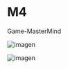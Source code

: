 # M4
Game-MasterMind

![imagen](https://user-images.githubusercontent.com/9555509/166883302-17ec12ab-6b1a-4299-94ef-aa289d444ea5.png)


![imagen](https://user-images.githubusercontent.com/9555509/166882782-2942d512-b001-4d15-a21e-b70c05f92327.png)
